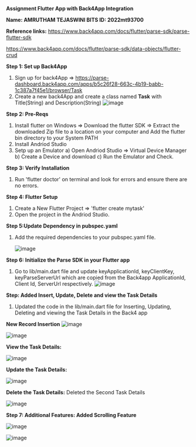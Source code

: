 **Assignment Flutter App with Back4App Integration**

**Name: AMRUTHAM TEJASWINI BITS ID: 2022mt93700**

**Reference links:**
https://www.back4app.com/docs/flutter/parse-sdk/parse-flutter-sdk

https://www.back4app.com/docs/flutter/parse-sdk/data-objects/flutter-crud

**Step 1: Set up Back4App**
1. Sign up for back4App => https://parse-dashboard.back4app.com/apps/b5c26f28-663c-4b19-babb-1c387a7f45e1/browser/Task
2. Create a new back4App and create a class named **Task** with Title(String) and Description(String)
![image](https://github.com/Amruthammm/CrossPlatform_Assignment_Task-App/assets/38911925/e2363af4-ed3b-4f0f-aa5d-889415ba0004)


**Step 2: Pre-Reqs**
1. Install flutter on Windows => Download the flutter SDK => Extract the downloaded Zip file to a location on your computer and Add the flutter bin directory to your System PATH
2. Install Andriod Studio
3. Setp up an Emulator a) Open Andriod Studio => Virtual Device Manager b) Create a Device and download c) Run the Emulator and Check.

**Step 3: Verify Installation**
1. Run 'flutter doctor' on terminal and look for errors and ensure there are no errors. 


**Step 4: Flutter Setup**
1. Create a New Flutter Project => 'flutter create mytask' 
2. Open the project in the Andriod Studio.

**Step 5:Update Dependency in pubspec.yaml**
1. Add the required dependencies to your pubspec.yaml file.

   ![image](https://github.com/Amruthammm/CrossPlatform_Assignment_Task-App/assets/38911925/8a021781-08fe-4265-b61e-83512624480e)


**Step 6: Initialize the Parse SDK in your Flutter app**
1. Go to lib/main.dart file and update keyApplicationId, keyClientKey, keyParseServerUrl which are copied from the Back4app ApplicationId, Client Id, ServerUrl respectively. 
   ![image](https://github.com/Amruthammm/CrossPlatform_Assignment_Task-App/assets/38911925/28008e0c-1b4f-4ad3-a46a-e452f3482ea4)
 


**Step: Added Insert, Update, Delete and view the Task Details**
1. Updated the code in the lib/main.dart file for Inserting, Updating, Deleting and viewing the Task Details in the Back4 app


**New Record Insertion**
![image](https://github.com/Amruthammm/CrossPlatform_Assignment_Task-App/assets/38911925/ac07e98e-e10d-4aaa-869d-47e5f27880ca)

![image](https://github.com/Amruthammm/CrossPlatform_Assignment_Task-App/assets/38911925/f92314c9-970c-425d-a9f4-d76db39be5ca)


**View the Task Details:**

![image](https://github.com/Amruthammm/CrossPlatform_Assignment_Task-App/assets/38911925/ef157e9f-583a-4fd3-8a1b-5c231701877a)


**Update the Task Details:**

![image](https://github.com/Amruthammm/CrossPlatform_Assignment_Task-App/assets/38911925/91ff8173-dc6a-4da4-9d28-8a68c57f845e)


**Delete the Task Details:**
Deleted the Second Task Details

![image](https://github.com/Amruthammm/CrossPlatform_Assignment_Task-App/assets/38911925/921381f9-ab26-4805-acee-df5dd00ea94c)




**Step 7: Additional Features: Added Scrolling Feature**

![image](https://github.com/Amruthammm/CrossPlatform_Assignment_Task-App/assets/38911925/41acf8e7-cf6e-4e09-b61b-d623986873a4)


![image](https://github.com/Amruthammm/CrossPlatform_Assignment_Task-App/assets/38911925/12d05e1f-a986-41c5-bd3f-9775bb2974b8)



